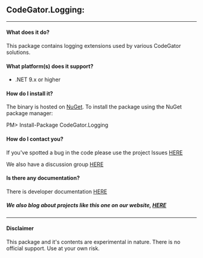 ## CodeGator.Logging: 
---


#### What does it do?
This package contains logging extensions used by various CodeGator solutions.

#### What platform(s) does it support?
* .NET 9.x or higher

#### How do I install it?
The binary is hosted on [NuGet](https://www.nuget.org/packages/Codegator.Logging/). To install the package using the NuGet package manager:

PM> Install-Package CodeGator.Logging

#### How do I contact you?
If you've spotted a bug in the code please use the project Issues [HERE](https://github.com/CodeGator/CodeGator.Logging/issues)

We also have a discussion group [HERE](https://github.com/CodeGator/CodeGator.Logging/discussions)

#### Is there any documentation?
There is developer documentation [HERE](https://codegator.github.io/CodeGator.Logging/)

##### We also blog about projects like this one on our website, [HERE](http://www.codegator.com)
---
#### Disclaimer
This package and it's contents are experimental in nature. There is no official support. Use at your own risk.
